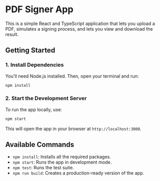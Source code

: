 # PDF Signer App

This is a simple React and TypeScript application that lets you upload a PDF, simulates a signing process, and lets you view and download the result.

## Getting Started

### 1. Install Dependencies

You'll need Node.js installed. Then, open your terminal and run:

```bash
npm install
```

### 2. Start the Development Server

To run the app locally, use:

```bash
npm start
```

This will open the app in your browser at `http://localhost:3000`.

## Available Commands

- `npm install`: Installs all the required packages.
- `npm start`: Runs the app in development mode.
- `npm test`: Runs the test suite.
- `npm run build`: Creates a production-ready version of the app.
